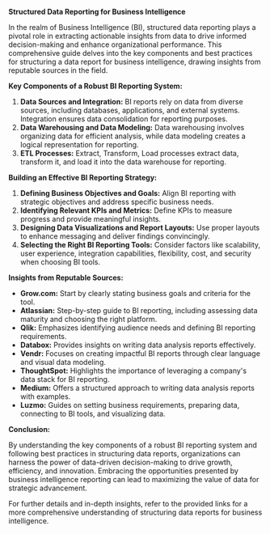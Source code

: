 **Structured Data Reporting for Business Intelligence**

In the realm of Business Intelligence (BI), structured data reporting plays a pivotal role in extracting actionable insights from data to drive informed decision-making and enhance organizational performance. This comprehensive guide delves into the key components and best practices for structuring a data report for business intelligence, drawing insights from reputable sources in the field.

**Key Components of a Robust BI Reporting System:**

1. **Data Sources and Integration:** BI reports rely on data from diverse sources, including databases, applications, and external systems. Integration ensures data consolidation for reporting purposes.
2. **Data Warehousing and Data Modeling:** Data warehousing involves organizing data for efficient analysis, while data modeling creates a logical representation for reporting.
3. **ETL Processes:** Extract, Transform, Load processes extract data, transform it, and load it into the data warehouse for reporting.

**Building an Effective BI Reporting Strategy:**

1. **Defining Business Objectives and Goals:** Align BI reporting with strategic objectives and address specific business needs.
2. **Identifying Relevant KPIs and Metrics:** Define KPIs to measure progress and provide meaningful insights.
3. **Designing Data Visualizations and Report Layouts:** Use proper layouts to enhance messaging and deliver findings convincingly.
4. **Selecting the Right BI Reporting Tools:** Consider factors like scalability, user experience, integration capabilities, flexibility, cost, and security when choosing BI tools.

**Insights from Reputable Sources:**

- **Grow.com:** Start by clearly stating business goals and criteria for the tool.
- **Atlassian:** Step-by-step guide to BI reporting, including assessing data maturity and choosing the right platform.
- **Qlik:** Emphasizes identifying audience needs and defining BI reporting requirements.
- **Databox:** Provides insights on writing data analysis reports effectively.
- **Vendr:** Focuses on creating impactful BI reports through clear language and visual data modeling.
- **ThoughtSpot:** Highlights the importance of leveraging a company's data stack for BI reporting.
- **Medium:** Offers a structured approach to writing data analysis reports with examples.
- **Luzmo:** Guides on setting business requirements, preparing data, connecting to BI tools, and visualizing data.

**Conclusion:**

By understanding the key components of a robust BI reporting system and following best practices in structuring data reports, organizations can harness the power of data-driven decision-making to drive growth, efficiency, and innovation. Embracing the opportunities presented by business intelligence reporting can lead to maximizing the value of data for strategic advancement.

For further details and in-depth insights, refer to the provided links for a more comprehensive understanding of structuring data reports for business intelligence.